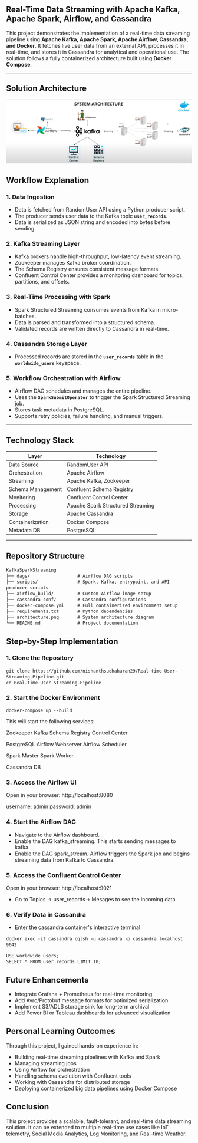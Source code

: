 ## Real-Time Data Streaming with Apache Kafka, Apache Spark, Airflow, and Cassandra


This project demonstrates the implementation of a real-time data streaming pipeline using **Apache Kafka, Apache Spark, Apache Airflow, Cassandra, and Docker**. It fetches live user data from an external API, processes it in real-time, and stores it in Cassandra for analytical and operational use. The solution follows a fully containerized architecture built using **Docker Compose**.


---

## **Solution Architecture**

![System Architecture](./Architecture.PNG)

## **Workflow Explanation**

### **1. Data Ingestion**
- Data is fetched from RandomUser API using a Python producer script.
- The producer sends user data to the Kafka topic **`user_records`**.
- Data is serialized as JSON string and encoded into bytes before sending.

### **2. Kafka Streaming Layer**
- Kafka brokers handle high-throughput, low-latency event streaming.
- Zookeeper manages Kafka broker coordination.
- The Schema Registry ensures consistent message formats.
- Confluent Control Center provides a monitoring dashboard for topics, partitions, and offsets.

### **3. Real-Time Processing with Spark**
- Spark Structured Streaming consumes events from Kafka in micro-batches.
- Data is parsed and transformed into a structured schema.
- Validated records are written directly to Cassandra in real-time.

### **4. Cassandra Storage Layer**
- Processed records are stored in the **`user_records`** table in the **`worldwide_users`** keyspace.

### **5. Workflow Orchestration with Airflow**
- Airflow DAG schedules and manages the entire pipeline.
- Uses the **`SparkSubmitOperator`** to trigger the Spark Structured Streaming job.
- Stores task metadata in PostgreSQL.
- Supports retry policies, failure handling, and manual triggers.

---

## **Technology Stack**

| Layer            | Technology                           |
|------------------|-------------------------------------|
| Data Source      | RandomUser API                       |
| Orchestration    | Apache Airflow                       |
| Streaming        | Apache Kafka, Zookeeper             |
| Schema Management| Confluent Schema Registry          |
| Monitoring       | Confluent Control Center            |
| Processing       | Apache Spark Structured Streaming  |
| Storage          | Apache Cassandra                    |
| Containerization | Docker Compose                      |
| Metadata DB      | PostgreSQL                          |

---

## **Repository Structure**

```
KafkaSparkStreaming
├── dags/                  # Airflow DAG scripts
├── scripts/               # Spark, Kafka, entrypoint, and API producer scripts
├── airflow_build/         # Custom Airflow image setup
├── cassandra-conf/        # Cassandra configurations
├── docker-compose.yml     # Full containerized environment setup
├── requirements.txt       # Python dependencies
├── architecture.png       # System architecture diagram
└── README.md              # Project documentation
```

## **Step-by-Step Implementation**

### **1. Clone the Repository**
```
git clone https://github.com/nishanthsudhaharan29/Real-time-User-Streaming-Pipeline.git
cd Real-time-User-Streaming-Pipeline
```
### **2. Start the Docker Environment**
```
docker-compose up --build
```
This will start the following services:

Zookeeper
Kafka
Schema Registry
Control Center

PostgreSQL
Airflow Webserver
Airflow Scheduler

Spark Master
Spark Worker

Cassandra DB

### **3. Access the Airflow UI**
Open in your browser:
http://localhost:8080

username: admin
password: admin

### **4. Start the Airflow DAG**
- Navigate to the Airflow dashboard.
- Enable the DAG kafka_streaming. This starts sending messages to kafka.
- Enable the DAG spark_stream. Airflow triggers the Spark job and begins streaming data from Kafka to Cassandra.

### **5. Access the Confluent Control Center**
Open in your browser:
http://localhost:9021

- Go to Topics -> user_records-> Mesages to see the incoming data
  
### **6. Verify Data in Cassandra**
- Enter the cassandra container's interactive terminal

```
docker exec -it cassandra cqlsh -u cassandra -p cassandra localhost 9042
```
```
USE worldwide_users;
SELECT * FROM user_records LIMIT 10;
```

## **Future Enhancements**

- Integrate Grafana + Prometheus for real-time monitoring
- Add Avro/Protobuf message formats for optimized serialization
- Implement S3/ADLS storage sink for long-term archival
- Add Power BI or Tableau dashboards for advanced visualization

## **Personal Learning Outcomes**
Through this project, I gained hands-on experience in:

- Building real-time streaming pipelines with Kafka and Spark
- Managing streaming jobs
- Using Airflow for orchestration
- Handling schema evolution with Confluent tools
- Working with Cassandra for distributed storage
- Deploying containerized big data pipelines using Docker Compose

## **Conclusion**
This project provides a scalable, fault-tolerant, and real-time data streaming solution. It can be extended to multiple real-time use cases like IoT telemetry, Social Media Analytics, Log Monitoring, and Real-time Weather.


